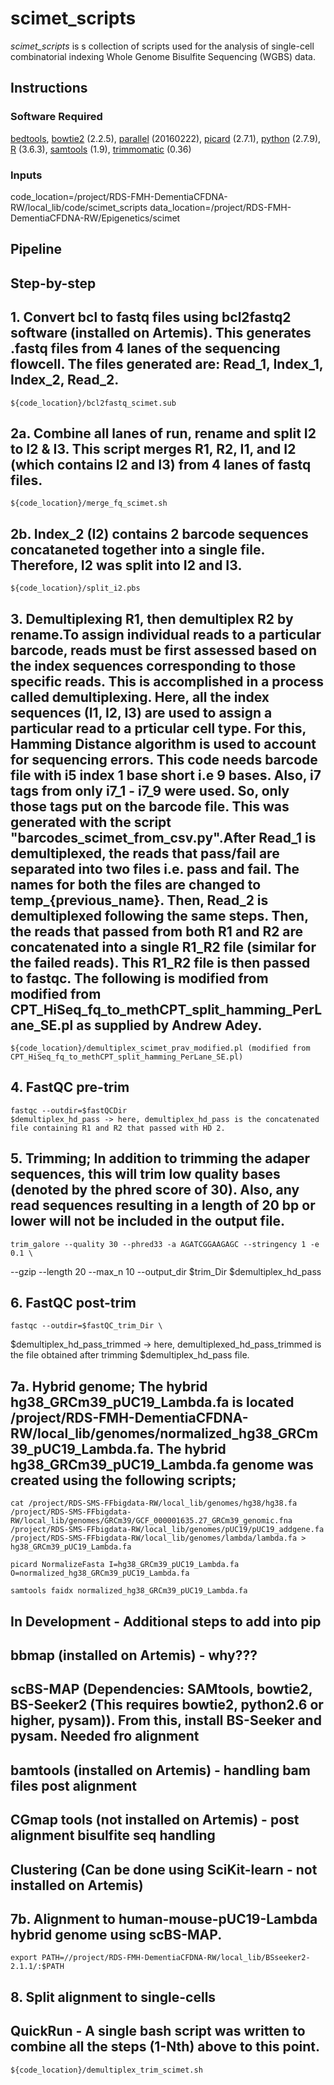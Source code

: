 # scimet_scripts
_scimet_scripts_ is s collection of scripts used for the analysis of single-cell combinatorial indexing Whole Genome Bisulfite Sequencing (WGBS) data.

## Instructions

### Software Required

[bedtools](https://bedtools.readthedocs.io/en/latest/),
[bowtie2](http://bowtie-bio.sourceforge.net/bowtie2/index.shtml) (2.2.5),
[parallel](https://www.gnu.org/software/parallel/) (20160222),
[picard](https://broadinstitute.github.io/picard/) (2.7.1),
[](http://pellegrini-legacy.mcdb.ucla.edu/bs_seeker2/)
[python](https://www.python.org/) (2.7.9),
[R](https://www.r-project.org/) (3.6.3),
[samtools](http://www.htslib.org/) (1.9),
[trimmomatic](http://www.usadellab.org/cms/?page=trimmomatic) (0.36)

### Inputs
code_location=/project/RDS-FMH-DementiaCFDNA-RW/local_lib/code/scimet_scripts
data_location=/project/RDS-FMH-DementiaCFDNA-RW/Epigenetics/scimet

## Pipeline

## Step-by-step

## 1. Convert bcl to fastq files using bcl2fastq2 software (installed on Artemis). This generates .fastq files from 4 lanes of the sequencing flowcell. The files generated are: Read_1, Index_1, Index_2, Read_2.  

	${code_location}/bcl2fastq_scimet.sub


## 2a. Combine all lanes of run, rename and split I2 to I2 & I3. This script merges R1, R2, I1, and I2 (which contains I2 and I3) from 4 lanes of fastq files.
	
	${code_location}/merge_fq_scimet.sh 

## 2b. Index_2 (I2) contains 2 barcode sequences concataneted together into a single file. Therefore, I2 was split into I2 and I3.

	${code_location}/split_i2.pbs

## 3. Demultiplexing R1, then demultiplex R2 by rename.To assign individual reads to a particular barcode, reads must be first assessed based on the index sequences corresponding to those specific reads. This is accomplished in a process called demultiplexing. Here, all the index sequences (I1, I2, I3) are used to assign a particular read to a prticular cell type. For this, Hamming Distance algorithm is used to account for sequencing errors. This code needs barcode file with i5 index 1 base short i.e 9 bases. Also, i7 tags from only i7_1 - i7_9 were used. So, only those tags put on the barcode file. This was generated with the script "barcodes_scimet_from_csv.py".After Read_1 is demultiplexed, the reads that pass/fail are separated into two files i.e. pass and fail. The names for both the files are changed to temp_{previous_name}. Then, Read_2 is demultiplexed following the same steps. Then, the reads that passed from both R1 and R2 are concatenated into a single R1_R2 file (similar for the failed reads). This R1_R2 file is then passed to fastqc.  The following is modified from modified from CPT_HiSeq_fq_to_methCPT_split_hamming_PerLane_SE.pl as supplied by Andrew Adey.

	${code_location}/demultiplex_scimet_prav_modified.pl (modified from CPT_HiSeq_fq_to_methCPT_split_hamming_PerLane_SE.pl)

## 4. FastQC pre-trim
	
	fastqc --outdir=$fastQCDir
  	$demultiplex_hd_pass -> here, demultiplex_hd_pass is the concatenated file containing R1 and R2 that passed with HD 2.  

## 5. Trimming; In addition to trimming the adaper sequences, this will trim low quality bases (denoted by the phred score of 30). Also, any read sequences resulting in a length of 20 bp or lower will not be included in the output file.  
	
	trim_galore --quality 30 --phred33 -a AGATCGGAAGAGC --stringency 1 -e 0.1 \
  --gzip --length 20 --max_n 10 --output_dir $trim_Dir $demultiplex_hd_pass


## 6. FastQC post-trim
	fastqc --outdir=$fastQC_trim_Dir \
  $demultiplex_hd_pass_trimmed -> here, demultiplexed_hd_pass_trimmed is the file obtained after trimming $demultiplex_hd_pass file. 


## 7a. Hybrid genome; The hybrid hg38_GRCm39_pUC19_Lambda.fa is located /project/RDS-FMH-DementiaCFDNA-RW/local_lib/genomes/normalized_hg38_GRCm39_pUC19_Lambda.fa. The hybrid hg38_GRCm39_pUC19_Lambda.fa genome was created using the following scripts;
	
	cat /project/RDS-SMS-FFbigdata-RW/local_lib/genomes/hg38/hg38.fa /project/RDS-SMS-FFbigdata-RW/local_lib/genomes/GRCm39/GCF_000001635.27_GRCm39_genomic.fna /project/RDS-SMS-FFbigdata-RW/local_lib/genomes/pUC19/pUC19_addgene.fa /project/RDS-SMS-FFbigdata-RW/local_lib/genomes/lambda/lambda.fa > hg38_GRCm39_pUC19_Lambda.fa

	picard NormalizeFasta I=hg38_GRCm39_pUC19_Lambda.fa O=normalized_hg38_GRCm39_pUC19_Lambda.fa

	samtools faidx normalized_hg38_GRCm39_pUC19_Lambda.fa


## In Development - Additional steps to add into pip
## bbmap (installed on Artemis) - why???
## scBS-MAP (Dependencies: SAMtools, bowtie2, BS-Seeker2 (This requires bowtie2, python2.6 or higher, pysam)). From this, install BS-Seeker and pysam. Needed fro alignment
## bamtools (installed on Artemis)  - handling bam files post alignment
## CGmap tools (not installed on Artemis) - post alignment bisulfite seq handling
## Clustering (Can be done using SciKit-learn - not installed on Artemis)

## 7b. Alignment to human-mouse-pUC19-Lambda hybrid genome using scBS-MAP. 
	
	export PATH=//project/RDS-FMH-DementiaCFDNA-RW/local_lib/BSseeker2-2.1.1/:$PATH

## 8. Split alignment to single-cells


## QuickRun - A single bash script was written to combine all the steps (1-Nth) above to this point. 
	
	${code_location}/demultiplex_trim_scimet.sh
